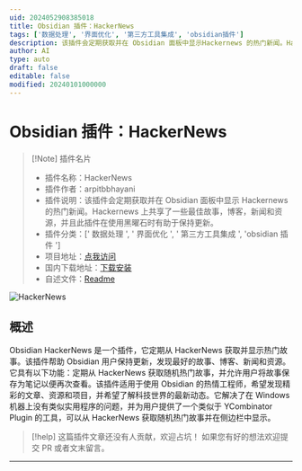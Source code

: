 ```yaml
---
uid: 2024052908385018
title: Obsidian 插件：HackerNews
tags: ['数据处理', '界面优化', '第三方工具集成', 'obsidian插件']
description: 该插件会定期获取并在 Obsidian 面板中显示Hackernews 的热门新闻。Hackernews 上共享了一些最佳故事，博客，新闻和资源，并且此插件在使用黑曜石时有助于保持更新。
author: AI
type: auto
draft: false
editable: false
modified: 20240101000000
---
```


# Obsidian 插件：HackerNews

> [!Note] 插件名片
> - 插件名称：HackerNews
> - 插件作者：arpitbbhayani
> - 插件说明：该插件会定期获取并在 Obsidian 面板中显示 Hackernews 的热门新闻。Hackernews 上共享了一些最佳故事，博客，新闻和资源，并且此插件在使用黑曜石时有助于保持更新。
> - 插件分类：[' 数据处理 ', ' 界面优化 ', ' 第三方工具集成 ', 'obsidian 插件 ']
> - 项目地址：[点我访问](https://github.com/arpitbbhayani/obsidian-hackernews)
> - 国内下载地址：[下载安装](https://pkmer.cn/products/plugin/pluginMarket/?obsidian-hackernews)
> - 自述文件：[Readme](https://ghproxy.net/https://raw.githubusercontent.com/arpitbbhayani/obsidian-hackernews/master/README.md)

![HackerNews](https://cdn.pkmer.cn/covers/obsidian-hackernews.PNG!pkmer)

## 概述

Obsidian HackerNews 是一个插件，它定期从 HackerNews 获取并显示热门故事。该插件帮助 Obsidian 用户保持更新，发现最好的故事、博客、新闻和资源。它具有以下功能：定期从 HackerNews 获取随机热门故事，并允许用户将故事保存为笔记以便再次查看。该插件适用于使用 Obsidian 的热情工程师，希望发现精彩的文章、资源和项目，并希望了解科技世界的最新动态。它解决了在 Windows 机器上没有类似实用程序的问题，并为用户提供了一个类似于 YCombinator Plugin 的工具，可以从 HackerNews 获取随机热门故事并在侧边栏中显示。

> [!help]
> 这篇插件文章还没有人贡献，欢迎占坑！
> 如果您有好的想法欢迎提交 PR 或者文末留言。

---



